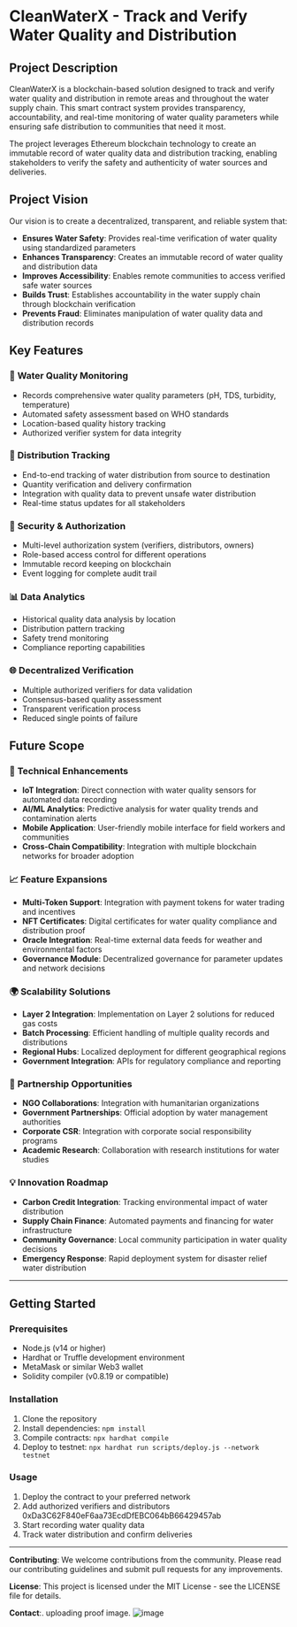 # CleanWaterX - Track and Verify Water Quality and Distribution

## Project Description

CleanWaterX is a blockchain-based solution designed to track and verify water quality and distribution in remote areas and throughout the water supply chain. This smart contract system provides transparency, accountability, and real-time monitoring of water quality parameters while ensuring safe distribution to communities that need it most.

The project leverages Ethereum blockchain technology to create an immutable record of water quality data and distribution tracking, enabling stakeholders to verify the safety and authenticity of water sources and deliveries.

## Project Vision

Our vision is to create a decentralized, transparent, and reliable system that:

- **Ensures Water Safety**: Provides real-time verification of water quality using standardized parameters
- **Enhances Transparency**: Creates an immutable record of water quality and distribution data
- **Improves Accessibility**: Enables remote communities to access verified safe water sources
- **Builds Trust**: Establishes accountability in the water supply chain through blockchain verification
- **Prevents Fraud**: Eliminates manipulation of water quality data and distribution records

## Key Features

### 🔬 **Water Quality Monitoring**
- Records comprehensive water quality parameters (pH, TDS, turbidity, temperature)
- Automated safety assessment based on WHO standards
- Location-based quality history tracking
- Authorized verifier system for data integrity

### 🚚 **Distribution Tracking**
- End-to-end tracking of water distribution from source to destination
- Quantity verification and delivery confirmation
- Integration with quality data to prevent unsafe water distribution
- Real-time status updates for all stakeholders

### 🔐 **Security & Authorization**
- Multi-level authorization system (verifiers, distributors, owners)
- Role-based access control for different operations
- Immutable record keeping on blockchain
- Event logging for complete audit trail

### 📊 **Data Analytics**
- Historical quality data analysis by location
- Distribution pattern tracking
- Safety trend monitoring
- Compliance reporting capabilities

### 🌐 **Decentralized Verification**
- Multiple authorized verifiers for data validation
- Consensus-based quality assessment
- Transparent verification process
- Reduced single points of failure

## Future Scope

### 🔮 **Technical Enhancements**
- **IoT Integration**: Direct connection with water quality sensors for automated data recording
- **AI/ML Analytics**: Predictive analysis for water quality trends and contamination alerts
- **Mobile Application**: User-friendly mobile interface for field workers and communities
- **Cross-Chain Compatibility**: Integration with multiple blockchain networks for broader adoption

### 📈 **Feature Expansions**
- **Multi-Token Support**: Integration with payment tokens for water trading and incentives
- **NFT Certificates**: Digital certificates for water quality compliance and distribution proof
- **Oracle Integration**: Real-time external data feeds for weather and environmental factors
- **Governance Module**: Decentralized governance for parameter updates and network decisions

### 🌍 **Scalability Solutions**
- **Layer 2 Integration**: Implementation on Layer 2 solutions for reduced gas costs
- **Batch Processing**: Efficient handling of multiple quality records and distributions
- **Regional Hubs**: Localized deployment for different geographical regions
- **Government Integration**: APIs for regulatory compliance and reporting

### 🤝 **Partnership Opportunities**
- **NGO Collaborations**: Integration with humanitarian organizations
- **Government Partnerships**: Official adoption by water management authorities
- **Corporate CSR**: Integration with corporate social responsibility programs
- **Academic Research**: Collaboration with research institutions for water studies

### 💡 **Innovation Roadmap**
- **Carbon Credit Integration**: Tracking environmental impact of water distribution
- **Supply Chain Finance**: Automated payments and financing for water infrastructure
- **Community Governance**: Local community participation in water quality decisions
- **Emergency Response**: Rapid deployment system for disaster relief water distribution

---

## Getting Started

### Prerequisites
- Node.js (v14 or higher)
- Hardhat or Truffle development environment
- MetaMask or similar Web3 wallet
- Solidity compiler (v0.8.19 or compatible)

### Installation
1. Clone the repository
2. Install dependencies: `npm install`
3. Compile contracts: `npx hardhat compile`
4. Deploy to testnet: `npx hardhat run scripts/deploy.js --network testnet`

### Usage
1. Deploy the contract to your preferred network
2. Add authorized verifiers and distributors 0xDa3C62F840eF6aa73EcdDfEBC064bB66429457ab
3. Start recording water quality data
4. Track water distribution and confirm deliveries

---

**Contributing**: We welcome contributions from the community. Please read our contributing guidelines and submit pull requests for any improvements.

**License**: This project is licensed under the MIT License - see the LICENSE file for details.

**Contact**:.
uploading proof image.
![image](https://github.com/user-attachments/assets/d7ec0e06-80e4-4944-81e9-45d4fcfa1177)
